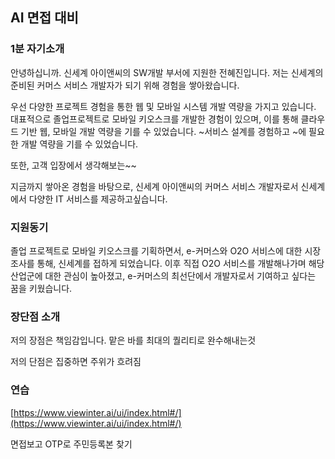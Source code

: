 ## AI 면접 대비

### 1분 자기소개
안녕하십니까. 신세계 아이앤씨의 SW개발 부서에 지원한 전혜진입니다.
저는 신세계의 준비된 커머스 서비스 개발자가 되기 위해 경험을 쌓아왔습니다.

우선 다양한 프로젝트 경험을 통한 웹 및 모바일 시스템 개발 역량을 가지고 있습니다. 대표적으로 졸업프로젝트로 모바일 키오스크를 개발한 경험이 있으며, 이를 통해 클라우드 기반 웹, 모바일 개발 역량을 기를 수 있었습니다.  ~서비스 설계를 경험하고 ~에 필요한 개발 역량을 기를 수 있었습니다.

또한, 고객 입장에서 생각해보는~~


지금까지 쌓아온 경험을 바탕으로, 신세계 아이앤씨의 커머스 서비스 개발자로서 신세계에서 다양한 IT 서비스를 제공하고싶습니다.

### 지원동기
졸업 프로젝트로 모바일 키오스크를 기획하면서, e-커머스와 O2O 서비스에 대한 시장조사를 통해, 신세계를 접하게 되었습니다. 이후 직접 O2O 서비스를 개발해나가며 해당 산업군에 대한 관심이 높아졌고, e-커머스의 최선단에서 개발자로서 기여하고 싶다는 꿈을 키웠습니다.

### 장단점  소개
저의 장점은 책임감입니다. 맡은 바를 최대의 퀄리티로 완수해내는것
 
저의 단점은 집중하면 주위가 흐려짐

### 연습
[https://www.viewinter.ai/ui/index.html#/](https://www.viewinter.ai/ui/index.html#/)


면접보고 OTP로 주민등록본 찾기
<!--stackedit_data:
eyJoaXN0b3J5IjpbLTE4ODQ5OTgzOTksLTEwMzgwMzk3NDUsLT
cwMDEzNDc1NSwtNjA3MTk5MjQzLDE1Nzc3OTAzMzAsMTExODE1
ODgyLC02NDk0OTU5MzYsLTYwODc3NzQ4NSwtMTk5MTY2OTk2NV
19
-->